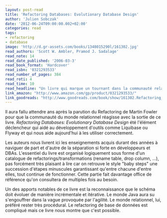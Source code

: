 ```yaml
---
layout: post-read
title: 'Refactoring Databases: Evolutionary Database Design'
author: 'Julien Sobczak'
date: '2012-06-24T09:00:00.002+02:00'
categories: read
tags:
- refactoring
- database
image: 'http://d.gr-assets.com/books/1348015290l/161302.jpg'
read_authors: 'Scott W. Ambler, Pramod J. Sadalage'
read_note: 14
read_date_published: '2006-03-3'
read_book_format: 'Hardcover'
read_isbn: '0321293533'
read_number_of_pages: 384
read_roti: 4
read_time: 10
read_headline: "Un livre qui marque un tournant dans la communauté relationnelle. L'agilité travers le refactoring fait son entrée, mais si on tire un premier bilan après les quelques années écoulées depuis la parution de l'ouvrage, il faut reconnaître qu'il ne s'agit pas d'une entrée fracassante comme celle survenue dans le monde Java il a déjà plus de 10 ans."
link_amazon: "http://www.amazon.com/gp/product/0321293533/"
link_goodreads: "http://www.goodreads.com/book/show/161302.Refactoring_Databases"
---
```



Il aura fallu attendre ans après la parution du Refactoring de Martin Fowler pour que la communauté du monde relationnel réagisse avec la sortie de ce livre. *Refactoring Databases: Evolutionary Database Design* été l'élément déclencheur qui aidé au développement d'outils comme Liquibase ou Flyway et qui nous aide aujourd'hui à les utiliser correctement.

Les auteurs nous livrent ici les enseignements acquis durant des années à naviguer de part et d'autre de la séparation si forte en développeurs et DBAs. L'essentiel du livre est organisé logiquement sous forme d'un catalogue de refactorings/transformations (rename table, drop column, ...), pas forcément très plaisant à lire car on retrouve le style "baby steps" une succession d'étapes minuscules garantissant qu'entre chacune d'entre elles, tout continue de fonctionner. Cette partie fait davantage office de référence qu'on consultera de multiples fois au besoin.

Un des apports notables de ce livre est la reconnaissance que le schéma doit évoluer de manière incrémentale et itérative. Le monde Java aura su s'engouffrer dans la vague provoquée par l'agilité. Le monde relationnel, lui, préféré rester très procédural. Le refactoring de base de données est compliqué mais ce livre nous montre que c'est possible.

